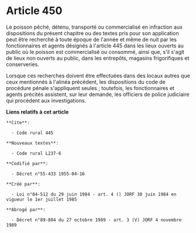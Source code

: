 # Article 450

Le poisson pêché, détenu, transporté ou commercialisé en infraction aux dispositions du présent chapitre ou des textes pris
pour son application peut être recherché à toute époque de l'année et même de nuit par les fonctionnaires et agents désignés
à l'article 445 dans les lieux ouverts au public où le poisson est commercialisé ou consommé, ainsi que, s'il s'agit de lieux
non ouverts au public, dans les entrepôts, magasins frigorifiques et conserveries.

Lorsque ces recherches doivent être effectuées dans des locaux autres que ceux mentionnés à l'alinéa précédent, les
dispositions du code de procédure pénale s'appliquent seules ; toutefois, les fonctionnaires et agents précités assistent,
sur leur demande, les officiers de police judiciaire qui procèdent aux investigations.

**Liens relatifs à cet article**

	**Cite**:

	  - Code rural 445

	**Nouveaux textes**:

	  - Code rural L237-6

	**Codifié par**:

	  - Décret n°55-433 1955-04-16

	**Créé par**:

	  - Loi n°84-512 du 29 juin 1984 - art. 4 () JORF 30 juin 1984 en vigueur le 1er juillet 1985

	**Abrogé par**:

	  - Décret n°89-804 du 27 octobre 1989 - art. 3 (V) JORF 4 novembre 1989
